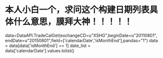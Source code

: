 # 本人小白一个，求问这个构建日期列表具体什么意思，膜拜大神！！！！！

data=DataAPI.TradeCalGet(exchangeCD=u"XSHG",beginDate=u"20110801",endDate=u"20150801",field=['calendarDate','isMonthEnd'],pandas="1")
data = data[data['isMonthEnd'] == 1]
date_list = data['calendarDate'].values.tolist()